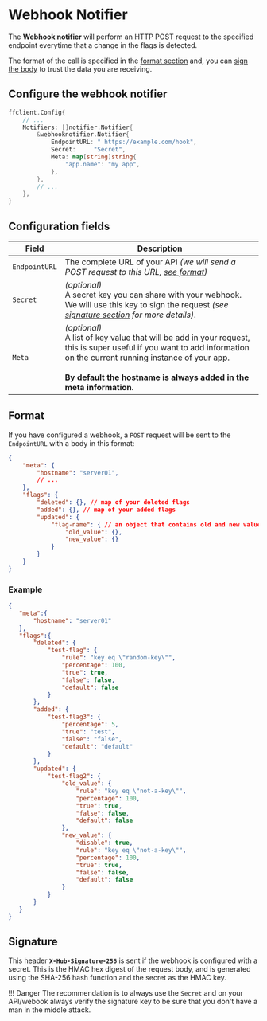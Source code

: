# Webhook Notifier

The **Webhook notifier** will perform an HTTP POST request to the specified endpoint everytime that a change in the flags is detected.

The format of the call is specified in the [format section](#format) and, you can [sign the body](#signature) to trust the data you are receiving.

## Configure the webhook notifier

```go linenums="1"
ffclient.Config{ 
    // ...
    Notifiers: []notifier.Notifier{
        &webhooknotifier.Notifier{
            EndpointURL: " https://example.com/hook",
            Secret:     "Secret",
            Meta: map[string]string{
                "app.name": "my app",
            },
        },
        // ...
    },
}
```

## Configuration fields

| Field         | Description                                                                                                                                                                                                                                          |
|---------------|------------------------------------------------------------------------------------------------------------------------------------------------------------------------------------------------------------------------------------------------------|
| `EndpointURL` | The complete URL of your API *(we will send a POST request to this URL, [see format](#format))*                                                                                                                                                      |
| `Secret`      | *(optional)*<br>A secret key you can share with your webhook. We will use this key to sign the request *(see [signature section](#signature) for more details)*.                                                                                     |
| `Meta`        | *(optional)*<br>A list of key value that will be add in your request, this is super useful if you want to add information on the current running instance of your app.<br/><br/>**By default the hostname is always added in the meta information.** |

## Format

If you have configured a webhook, a `POST` request will be sent to the `EndpointURL` with a body in this format:

```json linenums="1"
{
    "meta": {
        "hostname": "server01",
        // ...
    },
    "flags": {
        "deleted": {}, // map of your deleted flags
        "added": {}, // map of your added flags
        "updated": {
            "flag-name": { // an object that contains old and new value
                "old_value": {},
                "new_value": {}
            }
        }
    }
}
```

### Example

```json linenums="1"
{
   "meta":{
       "hostname": "server01"
   },
   "flags":{
       "deleted": {
           "test-flag": {
               "rule": "key eq \"random-key\"",
               "percentage": 100,
               "true": true,
               "false": false,
               "default": false
           }
       },
       "added": {
           "test-flag3": {
               "percentage": 5,
               "true": "test",
               "false": "false",
               "default": "default"
           }
       },
       "updated": {
           "test-flag2": {
               "old_value": {
                   "rule": "key eq \"not-a-key\"",
                   "percentage": 100,
                   "true": true,
                   "false": false,
                   "default": false
               },
               "new_value": {
                   "disable": true,
                   "rule": "key eq \"not-a-key\"",
                   "percentage": 100,
                   "true": true,
                   "false": false,
                   "default": false
               }
           }
       }
   }
}
```

## Signature

This header **`X-Hub-Signature-256`** is sent if the webhook is configured with a secret. This is the HMAC hex digest of
the request body, and is generated using the SHA-256 hash function and the secret as the HMAC key.

!!! Danger
    The recommendation is to always use the `Secret` and on your API/webook always verify the signature key to be sure that you don't have a man in the middle attack.

